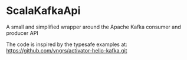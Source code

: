 # ScalaKafkaApi
A small and simplified wrapper around the Apache Kafka consumer and producer API

The code is inspired by the typesafe examples at: 
https://github.com/vngrs/activator-hello-kafka.git
